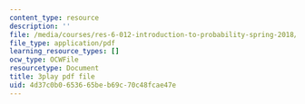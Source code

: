 ```yaml
---
content_type: resource
description: ''
file: /media/courses/res-6-012-introduction-to-probability-spring-2018/4d37c0b0653665beb69c70c48fcae47e_ozbtgvLKAqE.pdf
file_type: application/pdf
learning_resource_types: []
ocw_type: OCWFile
resourcetype: Document
title: 3play pdf file
uid: 4d37c0b0-6536-65be-b69c-70c48fcae47e
---
```


